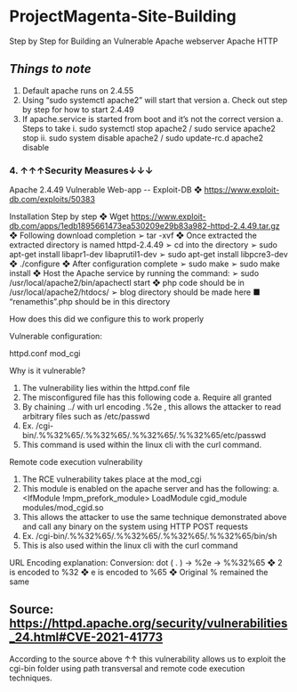 # ProjectMagenta-Site-Building
Step by Step for Building an Vulnerable Apache webserver
Apache HTTP

## ***Things to note***

1.	Default apache runs on 2.4.55
2.	Using “sudo systemctl apache2” will start that version
a.	Check out step by step for how to start 2.4.49
3.	If apache.service is started from boot and it’s not the correct version
a.	Steps to take
i.	sudo systemctl stop apache2  / sudo service apache2 stop
ii.	sudo system disable apache2 / sudo update-rc.d apache2 disable

### 4.	↑↑↑Security Measures↓↓↓

Apache 2.4.49 Vulnerable Web-app -- Exploit-DB
❖	https://www.exploit-db.com/exploits/50383

Installation Step by step
❖	Wget https://www.exploit-db.com/apps/1edb1895661473ea530209e29b83a982-httpd-2.4.49.tar.gz
❖	Following download completion
➢	tar -xvf 
❖	Once extracted the extracted directory is named httpd-2.4.49
➢	cd into the directory 
➢	sudo apt-get install libapr1-dev libaprutil1-dev
➢	sudo apt-get install libpcre3-dev
❖	./configure
❖	After configuration complete
➢	sudo make
➢	sudo make install
❖	Host the Apache service by running the command:
➢	sudo /usr/local/apache2/bin/apachectl start
❖	php code should be in /usr/local/apache2/htdocs/
➢	blog directory should be made here
■	“renamethis”.php should be in this directory 

How does this did we configure this to work properly

Vulnerable configuration:

httpd.conf
mod_cgi

Why is it vulnerable?
1.	The vulnerability lies within the httpd.conf file
2.	The misconfigured file has this following code
a.	<Directory /> Require all granted</Directory>
3.	By chaining ../ with url encoding .%2e , this allows the attacker to read arbitrary files such as /etc/passwd
4.	Ex. /cgi-bin/.%%32%65/.%%32%65/.%%32%65/.%%32%65/etc/passwd
5.	This command is used within the linux cli with the curl command.

Remote code execution vulnerability
1.	The RCE vulnerability takes place at the mod_cgi
2.	This module is enabled on the apache server and has the following:
a.	<IfModule !mpm_prefork_module> LoadModule cgid_module modules/mod_cgid.so </IfModule>
3.	This allows the attacker to use the same technique demonstrated above and call any binary on the system using HTTP POST requests
4.	Ex. /cgi-bin/.%%32%65/.%%32%65/.%%32%65/.%%32%65/bin/sh
5.	This is also used within the linux cli with the curl command

URL Encoding explanation:
Conversion: dot ( . ) → %2e → %%32%65
❖	2 is encoded to %32
❖	e is encoded to %65
❖	Original % remained the same

## Source: https://httpd.apache.org/security/vulnerabilities_24.html#CVE-2021-41773


According to the source above ↑↑ this vulnerability allows us to exploit the cgi-bin folder using path transversal and remote code execution techniques.
